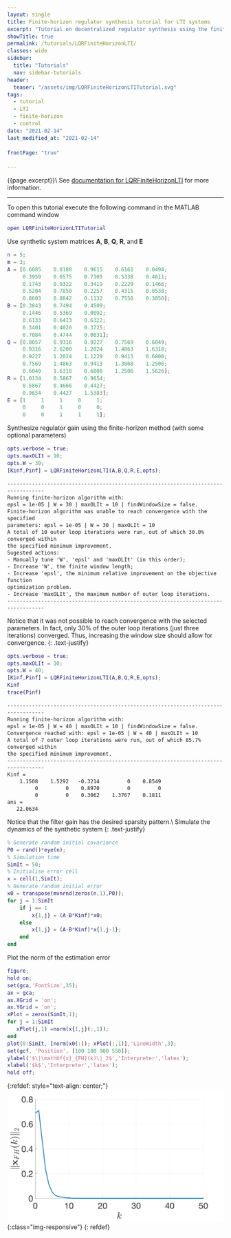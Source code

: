 ```yaml
---
layout: single
title: Finite-horizon regulator synthesis tutorial for LTI systems
excerpt: "Tutorial on decentralized regulator synthesis using the finite-horizon method."
showTitle: true
permalink: /tutorials/LQRFiniteHorizonLTI/
classes: wide
sidebar:
  title: "Tutorials"
  nav: sidebar-tutorials
header:
  teaser: "/assets/img/LQRFiniteHorizonLTITutorial.svg"
tags:
  - tutorial
  - LTI
  - finite-horizon
  - control
date: "2021-02-14"
last_modified_at: "2021-02-14"

frontPage: "true"

---
```

{{page.excerpt}}\\
See [documentation for LQRFiniteHorizonLTI](/documentation/LQRFiniteHorizonLTI/) for more information.

***

To open this tutorial execute the following command in the MATLAB command window
~~~m
open LQRFiniteHorizonLTITutorial
~~~

Use synthetic system matrices $\mathbf{A}$, $\mathbf{B}$, $\mathbf{Q}$, $\mathbf{R}$, and $\mathbf{E}$
~~~m
n = 5;
m = 3;
A = [0.6085    0.0188    0.9615    0.6161    0.0494;
     0.3959    0.6575    0.7305    0.5338    0.4611;
     0.1743    0.9322    0.3419    0.2229    0.1466;
     0.5204    0.7850    0.2257    0.4315    0.8538;
     0.8603    0.8842    0.1132    0.7550    0.3850];
B = [0.3843    0.7494    0.4509;
     0.1446    0.5369    0.0092;
     0.6133    0.6413    0.6322;
     0.3401    0.4020    0.3725;
     0.7084    0.4744    0.0031];
Q = [0.8057    0.9316    0.9227    0.7569    0.6049;
     0.9316    2.6200    1.2024    1.4863    1.6318;
     0.9227    1.2024    1.1229    0.9413    0.6800;
     0.7569    1.4863    0.9413    1.3068    1.2506;
     0.6049    1.6318    0.6800    1.2506    1.5626];
R = [1.0134    0.5867    0.9654;
     0.5867    0.4666    0.4427;
     0.9654    0.4427    1.5383];
E = [1     1     1     0     1;
     0     0     1     0     0;
     0     0     1     1     1];
~~~

Synthesize regulator gain using the finite-horizon method (with some optional parameters)
~~~m
opts.verbose = true;
opts.maxOLIt = 10;
opts.W = 30;
[Kinf,Pinf] = LQRFiniteHorizonLTI(A,B,Q,R,E,opts);
~~~
~~~text
----------------------------------------------------------------------------------
Running finite-horizon algorithm with:
epsl = 1e-05 | W = 30 | maxOLIt = 10 | findWindowSize = false.
Finite-horizon algorithm was unable to reach convergence with the specified
parameters: epsl = 1e-05 | W = 30 | maxOLIt = 10
A total of 10 outer loop iterations were run, out of which 30.0% converged within
the specified minimum improvement.
Sugested actions:
- Manually tune 'W', 'epsl' and 'maxOLIt' (in this order);
- Increase 'W', the finite window length;
- Increase 'epsl', the minimum relative improvement on the objective function
optimization problem.
- Increase 'maxOLIt', the maximum number of outer loop iterations.
----------------------------------------------------------------------------------
~~~
Notice that it was not possible to reach convergence with the selected parameters. In fact, only 30% of the outer loop iterations (just three iterations) converged.  Thus, increasing the window size should allow for convergence.
{: .text-justify}
~~~m
opts.verbose = true;
opts.maxOLIt = 10;
opts.W = 40;
[Kinf,Pinf] = LQRFiniteHorizonLTI(A,B,Q,R,E,opts);
Kinf
trace(Pinf)
~~~
~~~text
----------------------------------------------------------------------------------
Running finite-horizon algorithm with:
epsl = 1e-05 | W = 40 | maxOLIt = 10 | findWindowSize = false.
Convergence reached with: epsl = 1e-05 | W = 40 | maxOLIt = 10
A total of 7 outer loop iterations were run, out of which 85.7% converged within
the specified minimum improvement.
----------------------------------------------------------------------------------
Kinf =
    1.1508    1.5292   -0.3214         0    0.8549
         0         0    0.8970         0         0
         0         0    0.3062    1.3767    0.1811
ans =
   22.0634
~~~
Notice that the filter gain has the desired sparsity pattern.\\
Simulate the dynamics of the synthetic system
{: .text-justify}
~~~m
% Generate random initial covariance
P0 = rand()*eye(n);
% Simulation time
SimIt = 50;
% Initialise error cell
x = cell(1,SimIt);
% Generate random initial error
x0 = transpose(mvnrnd(zeros(n,1),P0));
for j = 1:SimIt
    if j == 1
        x{1,j} = (A-B*Kinf)*x0;
    else
        x{1,j} = (A-B*Kinf)*x{1,j-1};
    end
end
~~~
Plot the norm of the estimation error
~~~m
figure;
hold on;
set(gca,'FontSize',35);
ax = gca;
ax.XGrid = 'on';
ax.YGrid = 'on';
xPlot = zeros(SimIt,1);
for j = 1:SimIt
   xPlot(j,1) =norm(x{1,j}(:,1));
end
plot(0:SimIt, [norm(x0(:)); xPlot(:,1)],'LineWidth',3);
set(gcf, 'Position', [100 100 900 550]);
ylabel('$\|\mathbf{x}_{FH}(k)\|_2$','Interpreter','latex');
xlabel('$k$','Interpreter','latex');
hold off;
~~~
{:refdef: style="text-align: center;"}
![image-title-here](/assets/img/LQRFiniteHorizonLTITutorial.svg){:class="img-responsive"}
{: refdef}
